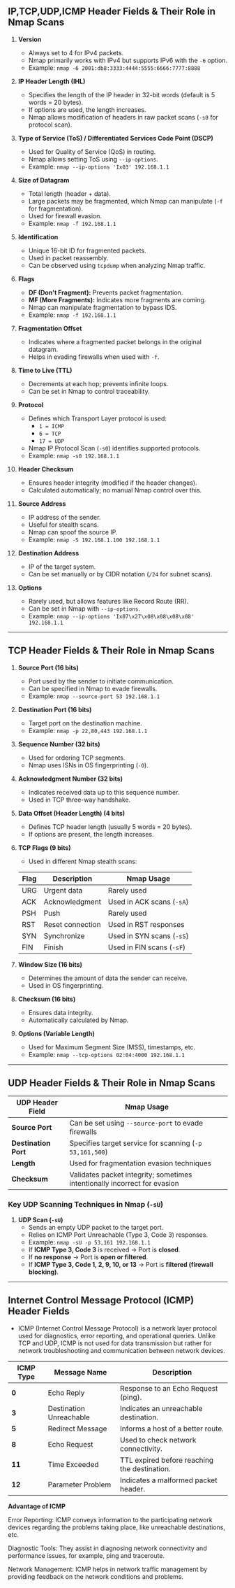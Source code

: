 
## IP,TCP,UDP,ICMP Header Fields & Their Role in Nmap Scans

1. **Version**  
   - Always set to 4 for IPv4 packets.
   - Nmap primarily works with IPv4 but supports IPv6 with the `-6` option.
   - Example: `nmap -6 2001:db8:3333:4444:5555:6666:7777:8888`

2. **IP Header Length (IHL)**  
   - Specifies the length of the IP header in 32-bit words (default is 5 words = 20 bytes).
   - If options are used, the length increases.
   - Nmap allows modification of headers in raw packet scans (`-s0` for protocol scan).

3. **Type of Service (ToS) / Differentiated Services Code Point (DSCP)**  
   - Used for Quality of Service (QoS) in routing.
   - Nmap allows setting ToS using `--ip-options`.
   - Example: `nmap --ip-options 'Ix03' 192.168.1.1`

4. **Size of Datagram**  
   - Total length (header + data).
   - Large packets may be fragmented, which Nmap can manipulate (`-f` for fragmentation).
   - Used for firewall evasion.
   - Example: `nmap -f 192.168.1.1`

5. **Identification**  
   - Unique 16-bit ID for fragmented packets.
   - Used in packet reassembly.
   - Can be observed using `tcpdump` when analyzing Nmap traffic.

6. **Flags**  
   - **DF (Don't Fragment):** Prevents packet fragmentation.
   - **MF (More Fragments):** Indicates more fragments are coming.
   - Nmap can manipulate fragmentation to bypass IDS.
   - Example: `nmap -f 192.168.1.1`

7. **Fragmentation Offset**  
   - Indicates where a fragmented packet belongs in the original datagram.
   - Helps in evading firewalls when used with `-f`.

8. **Time to Live (TTL)**  
   - Decrements at each hop; prevents infinite loops.
   - Can be set in Nmap to control traceability.

9. **Protocol**  
   - Defines which Transport Layer protocol is used:
     - `1 = ICMP`
     - `6 = TCP`
     - `17 = UDP`
   - Nmap IP Protocol Scan (`-s0`) identifies supported protocols.
   - Example: `nmap -s0 192.168.1.1`

10. **Header Checksum**  
    - Ensures header integrity (modified if the header changes).
    - Calculated automatically; no manual Nmap control over this.

11. **Source Address**  
    - IP address of the sender.
    - Useful for stealth scans.
    - Nmap can spoof the source IP.
    - Example: `nmap -S 192.168.1.100 192.168.1.1`

12. **Destination Address**  
    - IP of the target system.
    - Can be set manually or by CIDR notation (`/24` for subnet scans).

13. **Options**  
    - Rarely used, but allows features like Record Route (RR).
    - Can be set in Nmap with `--ip-options`.
    - Example: `nmap --ip-options 'Ix07\x27\x08\x08\x08\x08' 192.168.1.1`

---

## TCP Header Fields & Their Role in Nmap Scans

1. **Source Port (16 bits)**  
   - Port used by the sender to initiate communication.
   - Can be specified in Nmap to evade firewalls.
   - Example: `nmap --source-port 53 192.168.1.1`

2. **Destination Port (16 bits)**  
   - Target port on the destination machine.
   - Example: `nmap -p 22,80,443 192.168.1.1`

3. **Sequence Number (32 bits)**  
   - Used for ordering TCP segments.
   - Nmap uses ISNs in OS fingerprinting (`-O`).

4. **Acknowledgment Number (32 bits)**  
   - Indicates received data up to this sequence number.
   - Used in TCP three-way handshake.

5. **Data Offset (Header Length) (4 bits)**  
   - Defines TCP header length (usually 5 words = 20 bytes).
   - If options are present, the length increases.

6. **TCP Flags (9 bits)**  
   - Used in different Nmap stealth scans:

   | Flag | Description | Nmap Usage |
   |------|-------------|------------|
   | URG  | Urgent data | Rarely used |
   | ACK  | Acknowledgment | Used in ACK scans (`-sA`) |
   | PSH  | Push | Rarely used |
   | RST  | Reset connection | Used in RST responses |
   | SYN  | Synchronize | Used in SYN scans (`-sS`) |
   | FIN  | Finish | Used in FIN scans (`-sF`) |

7. **Window Size (16 bits)**  
   - Determines the amount of data the sender can receive.
   - Used in OS fingerprinting.

8. **Checksum (16 bits)**  
   - Ensures data integrity.
   - Automatically calculated by Nmap.

9. **Options (Variable Length)**  
   - Used for Maximum Segment Size (MSS), timestamps, etc.
   - Example: `nmap --tcp-options 02:04:4000 192.168.1.1`

---

## UDP Header Fields & Their Role in Nmap Scans

| UDP Header Field | Nmap Usage |
|------------------|------------|
| **Source Port** | Can be set using `--source-port` to evade firewalls |
| **Destination Port** | Specifies target service for scanning (`-p 53,161,500`) |
| **Length** | Used for fragmentation evasion techniques |
| **Checksum** | Validates packet integrity; sometimes intentionally incorrect for evasion |

### Key UDP Scanning Techniques in Nmap (`-sU`)

1. **UDP Scan (`-sU`)**
   - Sends an empty UDP packet to the target port.
   - Relies on ICMP Port Unreachable (Type 3, Code 3) responses.
   - Example: `nmap -sU -p 53,161 192.168.1.1`
   - If **ICMP Type 3, Code 3** is received → Port is **closed**.
   - If **no response** → Port is **open or filtered**.
   - If **ICMP Type 3, Code 1, 2, 9, 10, or 13** → Port is **filtered (firewall blocking)**.

---

## Internet Control Message Protocol (ICMP) Header Fields
 - ICMP (Internet Control Message Protocol) is a network layer protocol used for diagnostics, error reporting, and operational  queries.
	Unlike TCP and UDP, ICMP is not used for data transmission but rather for network troubleshooting and communication between network devices.

| ICMP Type | Message Name | Description |
|-----------|--------------|-------------|
| **0** | Echo Reply | Response to an Echo Request (ping). |
| **3** | Destination Unreachable | Indicates an unreachable destination. |
| **5** | Redirect Message | Informs a host of a better route. |
| **8** | Echo Request | Used to check network connectivity. |
| **11** | Time Exceeded | TTL expired before reaching the destination. |
| **12** | Parameter Problem | Indicates a malformed packet header. |

**Advantage of ICMP**

Error Reporting: ICMP conveys information to the participating network devices regarding the problems taking place, like unreachable destinations, etc.

Diagnostic Tools: They assist in diagnosing network connectivity and performance issues, for example, ping and traceroute.

Network Management: ICMP helps in network traffic management by providing feedback on the network conditions and problems.


